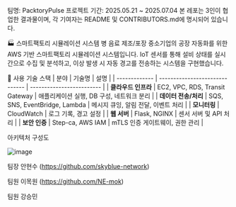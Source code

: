 팀명: PacktoryPulse
프로젝트 기간: 2025.05.21 ~ 2025.07.04
본 레포는 3인이 협업한 결과물이며, 각 기여자는 README 및 CONTRIBUTORS.md에 명시되어 있습니다.

🏭 스마트팩토리 시뮬레이션 시스템
병 음료 제조/포장 중소기업의 공장 자동화를 위한 AWS 기반 스마트팩토리 시뮬레이션 시스템입니다.
IoT 센서를 통해 설비 상태를 실시간으로 수집 및 분석하고, 이상 발생 시 자동 경고를 전송하는 시스템을 구현했습니다.

🧱 사용 기술 스택
| 분야            | 기술명                            | 설명                        |
| ------------- | ------------------------------ | ------------------------- |
| **클라우드 인프라**  | EC2, VPC, RDS, Transit Gateway | 애플리케이션 실행, DB 구성, 네트워크 분리 |
| **데이터 전송/처리** | SQS, SNS, EventBridge, Lambda  | 메시지 큐잉, 알림 전달, 이벤트 처리     |
| **모니터링**      | CloudWatch                     | 로그 기록, 경고 설정              |
| **웹 서버**      | Flask, NGINX                   | 센서 서버 및 API 처리            |
| **보안 인증**     | Step-ca, AWS IAM               | mTLS 인증 게이트웨이, 권한 관리      |


아키텍처 구성도

![image](https://github.com/user-attachments/assets/a9f775ed-2262-4e43-a01a-52ddfaf6550c)


팀장 안현수 (https://github.com/skyblue-network)

팀원 이목원 (https://github.com/NE-mok)

팀원 강승민 
